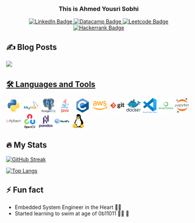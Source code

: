 <div id="badges" align="center">
  <h3 style="text-align: center;">This is Ahmed Yousri Sobhi</h3>
  <a href="https://www.linkedin.com/in/ahmedyousrisobhi/">
  <img src="https://img.shields.io/badge/LinkedIn-blue?style=for-the-badge&logo=linkedin&logoColor=white" alt="LinkedIn Badge"/>
  </a>
  <a href="https://www.datacamp.com/portfolio/ahmedyousrisobhi">
  <img src="https://img.shields.io/badge/Datacamp-default?style=for-the-badge&logo=Datacamp&logoColor=white" alt="Datacamp Badge"/>
  </a>
  <a href="https://leetcode.com/ahmedyousrisobhi/">
  <img src="https://img.shields.io/badge/Leetcode-black?style=for-the-badge&logo=Leetcode&logoColor=white" alt="Leetcode Badge"/>
  </a>
  <a href="https://www.hackerrank.com/ahmedyousrisobhi">
  <img src="https://img.shields.io/badge/Hackerrank-darkgreen?style=for-the-badge&logo=Hackerrank&logoColor=white" alt="Hackerrank Badge"/>
  </a>
</div>

## :writing_hand: Blog Posts
<div id="header">
  <a href="https://github.com/AhmedYousriSobhi/aCupOfTea">
  <img src="https://media.tenor.com/yDqPzCEhbMkAAAAC/spider-man-spiderman.gif" width="500"/>
</div>

## :hammer_and_wrench: Languages and Tools
<div>
  <a href="https://www.python.org/">
  </a>
  <img src="https://github.com/devicons/devicon/blob/master/icons/python/python-original.svg" title="Python"  alt="Python" width="40" height="40"/>&nbsp;
  
  <a href="https://www.mysql.com/">
  </a>
  <img src="https://github.com/devicons/devicon/blob/master/icons/mysql/mysql-original-wordmark.svg" title="MySQL"  alt="MySQL" width="40" height="40"/>&nbsp;

  <a href="https://www.postgresql.org/">
  </a>
  <img src="https://github.com/devicons/devicon/blob/master/icons/postgresql/postgresql-original-wordmark.svg" title="postgresql" **alt="postgresql" width="40" height="40"/>
  
  <a href="https://www.java.com/en/">
  </a>
  <img src="https://github.com/devicons/devicon/blob/master/icons/java/java-original-wordmark.svg" title="Java" alt="Java" width="40" height="40"/>&nbsp;  
  
  <a href="https://en.wikipedia.org/wiki/C_(programming_language)">
  </a>
  <img src="https://github.com/devicons/devicon/blob/master/icons/c/c-original.svg" title="c" alt="c" width="40" height="40"/>&nbsp;  
  
  <a href="https://aws.amazon.com/">
  </a>
  <img src="https://github.com/devicons/devicon/blob/master/icons/amazonwebservices/amazonwebservices-plain-wordmark.svg" title="AWS" alt="AWS" width="40" height="40"/>&nbsp;
  
  <a href="https://git-scm.com/">
  </a>
  <img src="https://github.com/devicons/devicon/blob/master/icons/git/git-original-wordmark.svg" title="Git" **alt="Git" width="40" height="40"/>

  <a href="https://www.docker.com/">
  </a>
  <img src="https://github.com/devicons/devicon/blob/master/icons/docker/docker-original-wordmark.svg" title="docker" **alt="docker" width="40" height="40"/>

  <a href="https://code.visualstudio.com/">
  </a>
  <img src="https://github.com/devicons/devicon/blob/master/icons/vscode/vscode-original-wordmark.svg" title="vscode" **alt="vscode" width="40" height="40"/>

  <a href="https://www.anaconda.com/">
  </a>
  <img src="https://github.com/devicons/devicon/blob/master/icons/anaconda/anaconda-original-wordmark.svg" title="anaconda" **alt="anaconda" width="40" height="40"/>

  <a href="https://jupyter.org/">
  </a>
  <img src="https://github.com/devicons/devicon/blob/master/icons/jupyter/jupyter-original-wordmark.svg" title="jupyter" **alt="jupyter" width="40" height="40"/>

  <a href="https://pytorch.org/">
  </a>
  <img src="https://github.com/devicons/devicon/blob/master/icons/pytorch/pytorch-original-wordmark.svg" title="pytorch" **alt="pytorch" width="40" height="40"/>

  <a href="https://opencv.org/">
  </a>
  <img src="https://github.com/devicons/devicon/blob/master/icons/opencv/opencv-original-wordmark.svg" title="opencv" **alt="opencv" width="40" height="40"/>
  
  <a href="https://pandas.pydata.org/">
  </a>
  <img src="https://github.com/devicons/devicon/blob/master/icons/pandas/pandas-original-wordmark.svg" title="pandas" **alt="pandas" width="40" height="40"/>

  <a href="https://numpy.org/">
  </a>
  <img src="https://github.com/devicons/devicon/blob/master/icons/numpy/numpy-original-wordmark.svg" title="numpy" **alt="numpy" width="40" height="40"/>

  <a href="https://www.linux.org/">
  </a>
  <img src="https://github.com/devicons/devicon/blob/master/icons/linux/linux-original.svg" title="linux" **alt="linux" width="40" height="40"/>
  
</div>

## :fire: My Stats
[![GitHub Streak](http://github-readme-streak-stats.herokuapp.com?user=AhmedYousriSobhi&mode=weekly&hide_border=true)](https://git.io/streak-stats)

[![Top Langs](https://github-readme-stats.vercel.app/api/top-langs/?username=AhmedYousriSobhi&layout=compact&theme=vision-friendly-dark)](https://github.com/anuraghazra/github-readme-stats)

<!--
[![Top Langs](https://github-readme-stats.vercel.app/api/top-langs/?username=AhmedYousriSobhi)](https://github.com/anuraghazra/github-readme-stats)
-->

## ⚡ Fun fact
- Embedded System Engineer in the Heart 🫶🏻
- Started learning to swim at age of 0b11011 🏊‍♂️ 🥽

<!--
**AhmedYousriSobhi/AhmedYousriSobhi** is a ✨ _special_ ✨ repository because its `README.md` (this file) appears on your GitHub profile.

Here are some ideas to get you started:

- 🔭 I’m currently working on ...
- 🌱 I’m currently learning ...
- 👯 I’m looking to collaborate on ...
- 🤔 I’m looking for help with ...
- 💬 Ask me about ...
- 📫 How to reach me: ...
- 😄 Pronouns: ...
- ⚡ Fun fact: ...
Icons repo: https://github.com/devicons/devicon/blob/master/icons/c/c-original.svg
-->
